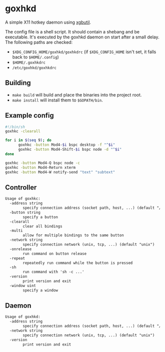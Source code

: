 # goxhkd

A simple X11 hotkey daemon using [xgbutil](https://github.com/BurntSushi/xgbutil).

The config file is a shell script. It should contain a shebang and be executable. It's executed by the goxhkd daemon on start after a small delay. The following paths are checked:

- `$XDG_CONFIG_HOME/goxhkd/goxhkdrc` (if `$XDG_CONFIG_HOME` isn't set, it falls back to `$HOME/.config`)
- `$HOME/.goxhkdrc`
- `/etc/goxhkd/goxhkdrc`

## Building

- `make build` will build and place the binaries into the project root.
- `make install` will install them to `$GOPATH/bin`.

## Example config

```sh
#!/bin/sh
goxhkc -clearall

for i in $(seq 9); do
      goxhkc -button Mod4-$i bspc desktop -f "^$i"
      goxhkc -button Mod4-Shift-$i bspc node -d "^$i"
done

goxhkc -button Mod4-Q bspc node -c
goxhkc -button Mod4-Return xterm
goxhkc -button Mod4-W notify-send "text" "subtext"
```

## Controller

```txt
Usage of goxhkc:
  -address string
        specify connection address (socket path, host, ...) (default "/tmp/goxhkd.sock")
  -button string
        specify a button
  -clearall
        clear all bindings
  -multi
        allow for multiple bindings to the same button
  -network string
        specify connection network (unix, tcp, ...) (default "unix")
  -onrelease
        run command on button release
  -repeat
        repeatedly run command while the button is pressed
  -sh
        run command with 'sh -c ...'
  -version
        print version and exit
  -window uint
        specify a window
```

## Daemon

```txt
Usage of goxhkd:
  -address string
        specify connection address (socket path, host, ...) (default "/tmp/goxhkd.sock")
  -network string
        specify connection network (unix, tcp, ...) (default "unix")
  -version
        print version and exit
```
